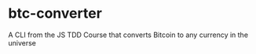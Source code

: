 # btc-converter
 A CLI from the JS TDD Course that converts Bitcoin to any currency in the universe

